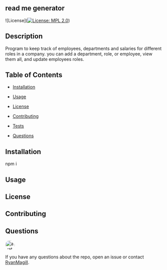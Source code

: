 
 ##  read me generator
 ![License]([![License: MPL 2.0](https://img.shields.io/badge/License-MPL%202.0-brightgreen.svg)](https://opensource.org/licenses/MPL-2.0))
 ## Description
 Program to keep track of employees, departments and salaries for different roles in a company. you can add a department, role, or employee, view them all, and update employees roles.
 
 ## Table of Contents 
 
 
 * [Installation](#installation)
 
 * [Usage](#usage)
 
 * [License](#license)
 
 * [Contributing](#contributing)
 
 * [Tests](#tests)
 
 * [Questions](#questions)
 
 ## Installation
 npm i
 
 ## Usage
 
 
 
 ## License

 ## Contributing
 
 
 
 ## Questions
 
 <img src="https://avatars2.githubusercontent.com/u/4615617?v=4" alt="avatar" style="border-radius: 16px" width="30" />
 
 If you have any questions about the repo, open an issue or contact [RyanMagill](https://github.com/RyanMagill).
 